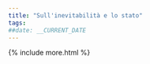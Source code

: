 ```yaml
---
title: "Sull'inevitabilità e lo stato"
tags: 
##date: __CURRENT_DATE
---
```


{% include more.html %}

